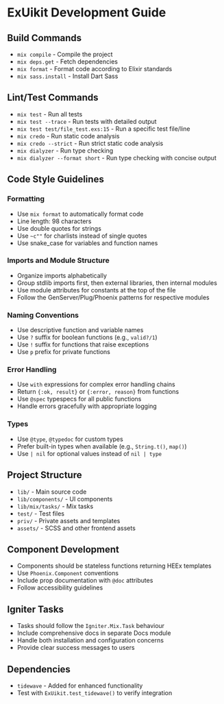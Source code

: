 # ExUikit Development Guide

## Build Commands
- `mix compile` - Compile the project
- `mix deps.get` - Fetch dependencies
- `mix format` - Format code according to Elixir standards
- `mix sass.install` - Install Dart Sass

## Lint/Test Commands
- `mix test` - Run all tests
- `mix test --trace` - Run tests with detailed output
- `mix test test/file_test.exs:15` - Run a specific test file/line
- `mix credo` - Run static code analysis
- `mix credo --strict` - Run strict static code analysis
- `mix dialyzer` - Run type checking
- `mix dialyzer --format short` - Run type checking with concise output

## Code Style Guidelines
### Formatting
- Use `mix format` to automatically format code
- Line length: 98 characters
- Use double quotes for strings
- Use `~c""` for charlists instead of single quotes
- Use snake_case for variables and function names

### Imports and Module Structure
- Organize imports alphabetically
- Group stdlib imports first, then external libraries, then internal modules
- Use module attributes for constants at the top of the file
- Follow the GenServer/Plug/Phoenix patterns for respective modules

### Naming Conventions
- Use descriptive function and variable names
- Use `?` suffix for boolean functions (e.g., `valid?/1`)
- Use `!` suffix for functions that raise exceptions
- Use `p` prefix for private functions

### Error Handling
- Use `with` expressions for complex error handling chains
- Return `{:ok, result}` or `{:error, reason}` from functions
- Use `@spec` typespecs for all public functions
- Handle errors gracefully with appropriate logging

### Types
- Use `@type`, `@typedoc` for custom types
- Prefer built-in types when available (e.g., `String.t()`, `map()`)
- Use `| nil` for optional values instead of `nil | type`

## Project Structure
- `lib/` - Main source code
- `lib/components/` - UI components
- `lib/mix/tasks/` - Mix tasks
- `test/` - Test files
- `priv/` - Private assets and templates
- `assets/` - SCSS and other frontend assets

## Component Development
- Components should be stateless functions returning HEEx templates
- Use `Phoenix.Component` conventions
- Include prop documentation with `@doc` attributes
- Follow accessibility guidelines

## Igniter Tasks
- Tasks should follow the `Igniter.Mix.Task` behaviour
- Include comprehensive docs in separate Docs module
- Handle both installation and configuration concerns
- Provide clear success messages to users

## Dependencies
- `tidewave` - Added for enhanced functionality
- Test with `ExUikit.test_tidewave()` to verify integration